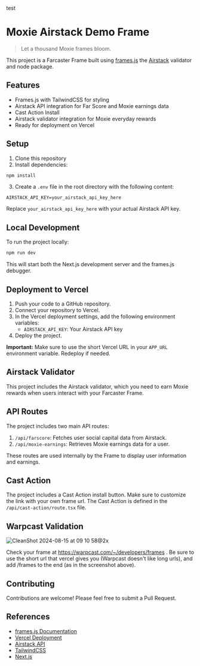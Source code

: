 test

# Moxie Airstack Demo Frame

> Let a thousand Moxie frames bloom.

This project is a Farcaster Frame built using [frames.js](https://framesjs.org/) the [Airstack](https://airstack.xyz) validator and node package.

## Features

- Frames.js with TailwindCSS for styling
- Airstack API integration for Far Score and Moxie earnings data
- Cast Action Install
- Airstack validator integration for Moxie everyday rewards
- Ready for deployment on Vercel

## Setup

1. Clone this repository
2. Install dependencies:

```bash
npm install
```

3. Create a `.env` file in the root directory with the following content:

```env
AIRSTACK_API_KEY=your_airstack_api_key_here
```

Replace `your_airstack_api_key_here` with your actual Airstack API key.

## Local Development

To run the project locally:

```bash
npm run dev
```

This will start both the Next.js development server and the frames.js debugger.

## Deployment to Vercel

1. Push your code to a GitHub repository.
2. Connect your repository to Vercel.
3. In the Vercel deployment settings, add the following environment variables:
   - `AIRSTACK_API_KEY`: Your Airstack API key
4. Deploy the project.

**Important:** Make sure to use the short Vercel URL in your `APP_URL` environment variable. Redeploy if needed.

## Airstack Validator

This project includes the Airstack validator, which you need to earn Moxie rewards when users interact with your Farcaster Frame.

##

## API Routes

The project includes two main API routes:

1. `/api/farscore`: Fetches user social capital data from Airstack.
2. `/api/moxie-earnings`: Retrieves Moxie earnings data for a user.

These routes are used internally by the Frame to display user information and earnings.

## Cast Action

The project includes a Cast Action install button. Make sure to customize the link with your own frame url. The Cast Action is defined in the `/api/cast-action/route.tsx` file.

## Warpcast Validation

![CleanShot 2024-08-15 at 09 10 58@2x](https://github.com/user-attachments/assets/46bff4fd-4a1e-47a4-81a8-8f936c238975)

Check your frame at https://warpcast.com/~/developers/frames . Be sure to use the short url that vercel gives you (Warpcast doesn't like long urls), and add /frames to the end (as in the screenshot above).

## Contributing

Contributions are welcome! Please feel free to submit a Pull Request.

## References

- [frames.js Documentation](https://framesjs.org/)
- [Vercel Deployment](https://vercel.com/docs/deployments/overview)
- [Airstack API](https://docs.airstack.xyz/airstack-docs-and-faqs/)
- [TailwindCSS](https://tailwindcss.com/)
- [Next.js](https://nextjs.org/)
